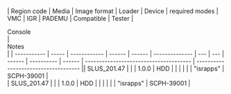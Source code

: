 # 
| Region code | Media | Image format | Loader | Device | required modes | VMC | IGR | PADEMU | Compatible | Tester | <div style="width:190px">Console</div> | <div style="width:490px">Notes</div> |
| ----------- | ----- | ------------ | ------ | ------ | -------------- | --- | --- | ------ | ---------- | ------ | -------------------------------------- | ------------------------------------ || SLUS_201.47 |  |  | 1.0.0 | HDD |  |  |  |  |  | "israpps" | SCPH-39001 |  
| SLUS_201.47 |  |  | 1.0.0 | HDD |  |  |  |  |  | "israpps" | SCPH-39001 |  
